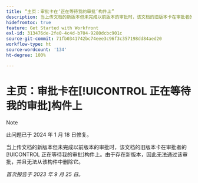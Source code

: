 ```yaml
---
title: “主页：审批卡在‘正在等待我的审批’构件上”
description: 当上传文档的新版本但未完成以前版本的审批时，该文档的旧版本卡在审批者的正在等待我的审批构件上。由于存在新版本，因此无法通过该审批，并且无法从该构件中删除它。
hidefromtoc: true
feature: Get Started with Workfront
exl-id: 313476de-2fe0-4c4d-b704-9280dcbc901c
source-git-commit: 71fb0341742bc74eee3c96f3c357198dd84aed20
workflow-type: ht
source-wordcount: '134'
ht-degree: 100%

---
```


# 主页：审批卡在[!UICONTROL 正在等待我的审批]构件上

>[!NOTE]
>
>此问题已于 2024 年 1 月 18 日修复。

<!--on WF and WFP TOCs-->

当上传文档的新版本但未完成以前版本的审批时，该文档的旧版本卡在审批者的[!UICONTROL 正在等待我的审批]构件上。由于存在新版本，因此无法通过该审批，并且无法从该构件中删除它。

_首次报告于 2023 年 9 月 25 日。_

